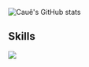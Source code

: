 ![Cauê's GitHub stats](https://github-readme-stats.vercel.app/api?username=cauerg44&show_icons=true&theme=dark)

## Skills
<div align="left" >
  <img src="https://skillicons.dev/icons?i=java,spring,postgresql"/>
</div>
          
